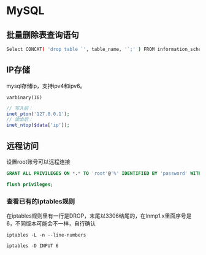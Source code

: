 # MySQL

## 批量删除表查询语句

```bash
Select CONCAT( 'drop table `', table_name, '`;' ) FROM information_schema.tables Where table_name LIKE 'ram_%';
```

## IP存储

mysql存储ip，支持ipv4和ipv6。

```
varbinary(16)
```

```php
// 写入前：
inet_pton('127.0.0.1');
// 读出后：
inet_ntop($data['ip']);
```

## 远程访问

设置root账号可以远程连接

```sql
GRANT ALL PRIVILEGES ON *.* TO 'root'@'%' IDENTIFIED BY 'password' WITH GRANT OPTION;

flush privileges;
```

### 查看已有的iptables规则

在iptables规则里有一行是DROP，末尾以3306结尾的，在lnmp1.x里面序号是6，不同版本可能会不一样，自行确认

```shell script
iptables -L -n --line-numbers

iptables -D INPUT 6
```